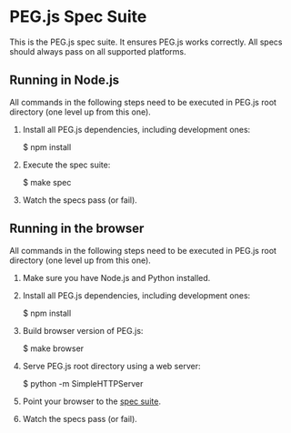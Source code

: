 PEG.js Spec Suite
=================

This is the PEG.js spec suite. It ensures PEG.js works correctly. All specs
should always pass on all supported platforms.

Running in Node.js
------------------

All commands in the following steps need to be executed in PEG.js root directory
(one level up from this one).

  1. Install all PEG.js dependencies, including development ones:

        $ npm install

  2. Execute the spec suite:

        $ make spec

  3. Watch the specs pass (or fail).

Running in the browser
----------------------

All commands in the following steps need to be executed in PEG.js root directory
(one level up from this one).

  1. Make sure you have Node.js and Python installed.

  2. Install all PEG.js dependencies, including development ones:

        $ npm install

  3. Build browser version of PEG.js:

        $ make browser

  4. Serve PEG.js root directory using a web server:

        $ python -m SimpleHTTPServer

  5. Point your browser to the [spec suite](http://localhost:8000/spec/index.html).

  6. Watch the specs pass (or fail).

